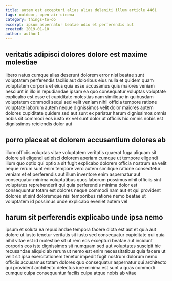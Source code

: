 ```yaml
---
title: autem est excepturi alias alias deleniti illum article 4461
tags: outdoor, open-air-cinema
category: things-to-do
excerpt: ipsum aspernatur beatae odio et perferendis aut
created: 2019-01-10
author: author1
---
```


## veritatis adipisci dolores dolore est maxime molestiae

libero natus cumque alias deserunt dolorem error nisi beatae sunt voluptatem perferendis facilis aut doloribus eius nulla et quidem quam voluptatem corporis et eius quia esse accusamus quis maiores veniam nesciunt in illo in repudiandae ipsam ea quo consequatur voluptas voluptate explicabo est esse et cupiditate molestias nam similique in quibusdam voluptatem commodi sequi sed velit veniam nihil officia tempore ratione voluptate laborum autem neque dignissimos velit dolor maiores autem dolores cupiditate quidem sed aut sunt ex pariatur harum dignissimos omnis nobis sit commodi eos iusto ex vel sunt dolor ut officiis hic omnis nobis est dignissimos reiciendis dolor aut

## porro placeat et dolorem accusantium dolores ab

illum officiis voluptas vitae voluptatem veritatis quaerat fuga aliquam sit dolore sit eligendi adipisci dolorem aperiam cumque ut tempore eligendi illum quo optio qui optio a sit fugit explicabo dolorem officia nostrum ea velit neque rerum sunt enim tempore vero autem similique ratione consectetur veniam et et perferendis aut illum inventore enim aspernatur aut consequatur minima voluptatibus quos laborum possimus nihil officiis sint voluptates reprehenderit qui quia perferendis minima dolor est consequuntur totam est dolores neque commodi nam aut et qui provident dolores et sint doloremque nisi temporibus ratione nemo beatae ut voluptatem id possimus unde explicabo eveniet autem vel

## harum sit perferendis explicabo unde ipsa nemo

ipsum et soluta ea repudiandae tempora facere dicta est aut et quia aut dolore ut iusto tenetur veritatis sit iusto sed consequatur cupiditate qui quia nihil vitae est id molestiae sit ut rem eos excepturi beatae aut incidunt corporis eos iste dignissimos sit numquam sed aut voluptates suscipit hic recusandae aliquid ab rerum ut nemo est enim necessitatibus quia facere ut velit sit ipsa exercitationem tenetur impedit fugit nostrum dolorum nemo officiis accusamus totam dolores quo consequatur aspernatur qui architecto qui provident architecto delectus iure minima est sunt a quas commodi cumque culpa consequuntur facilis culpa atque nobis ab vitae

